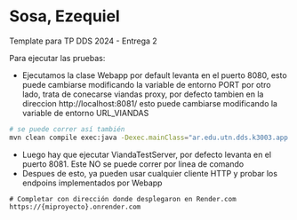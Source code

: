 # Sosa, Ezequiel

Template para TP DDS 2024 - Entrega 2

Para ejecutar las pruebas:
- Ejecutamos la clase Webapp 
  por default levanta en el puerto 8080, esto puede cambiarse modificando la variable de entorno PORT
  por otro lado, trata de conecarse viandas proxy, por defecto tambien en la direccion http://localhost:8081/
  esto puede cambiarse modificando la variable de entorno URL_VIANDAS
```bash
# se puede correr así también
mvn clean compile exec:java -Dexec.mainClass="ar.edu.utn.dds.k3003.app.WebApp"
```
- Luego hay que ejecutar ViandaTestServer, por defecto levanta en el puerto 8081. 
  Este NO se puede correr por linea de comando
- Despues de esto, ya pueden usar cualquier cliente HTTP y probar los endpoins implementados por Webapp

```
# Completar con dirección donde despĺegaron en Render.com
https://{miproyecto}.onrender.com
```

